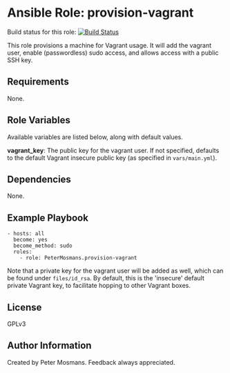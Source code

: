 Ansible Role: provision-vagrant
===================


Build status for this role: [![Build Status](https://travis-ci.org/PeterMosmans/ansible-role-provision-vagrant.svg)](https://travis-ci.org/PeterMosmans/ansible-role-provision-vagrant)


This role provisions a machine for Vagrant usage. It will add the vagrant user, enable (passwordless) sudo access, and allows access with a public SSH key.


Requirements
------------

None.

Role Variables
--------------

Available variables are listed below, along with default values.

**vagrant_key**: The public key for the vagrant user. If not specified, defaults to the default Vagrant insecure public key (as specified in `vars/main.yml`).


Dependencies
------------

None.

Example Playbook
----------------

```
- hosts: all
  become: yes
  become_method: sudo
  roles:
    - role: PeterMosmans.provision-vagrant
```

Note that a private key for the vagrant user will be added as well, which can be found under `files/id_rsa`. By default, this is the 'insecure' default private Vagrant key, to facilitate hopping to other Vagrant boxes.

License
-------

GPLv3

Author Information
------------------

Created by Peter Mosmans. Feedback always appreciated.
